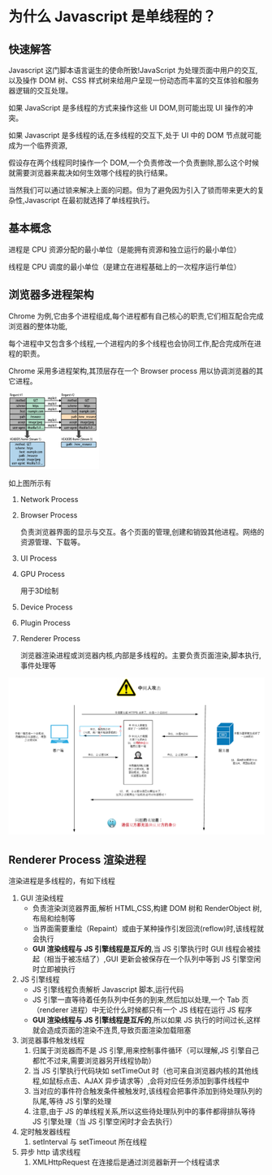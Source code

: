 # 为什么 Javascript 是单线程的？

## 快速解答

Javascript 这门脚本语言诞生的使命所致!JavaScript 为处理页面中用户的交互,以及操作 DOM 树、CSS 样式树来给用户呈现一份动态而丰富的交互体验和服务器逻辑的交互处理。

如果 JavaScript 是多线程的方式来操作这些 UI DOM,则可能出现 UI 操作的冲突。

如果 Javascript 是多线程的话,在多线程的交互下,处于 UI 中的 DOM 节点就可能成为一个临界资源,

假设存在两个线程同时操作一个 DOM,一个负责修改一个负责删除,那么这个时候就需要浏览器来裁决如何生效哪个线程的执行结果。

当然我们可以通过锁来解决上面的问题。但为了避免因为引入了锁而带来更大的复杂性,Javascript 在最初就选择了单线程执行。

## 基本概念

进程是 CPU 资源分配的最小单位（是能拥有资源和独立运行的最小单位）

线程是 CPU 调度的最小单位（是建立在进程基础上的一次程序运行单位）

## 浏览器多进程架构

Chrome 为例,它由多个进程组成,每个进程都有自己核心的职责,它们相互配合完成浏览器的整体功能,

每个进程中又包含多个线程,一个进程内的多个线程也会协同工作,配合完成所在进程的职责。

Chrome 采用多进程架构,其顶层存在一个 Browser process 用以协调浏览器的其它进程。  


![](../../.gitbook/assets/image%20%288%29.png)

如上图所示有

1. Network Process
2. Browser Process

   负责浏览器界面的显示与交互。各个页面的管理,创建和销毁其他进程。网络的资源管理、下载等。

3. UI Process
4. GPU Process

   用于3D绘制

5. Device Process
6. Plugin Process
7. Renderer Process

   浏览器渲染进程或浏览器内核,内部是多线程的。主要负责页面渲染,脚本执行,事件处理等

![](../../.gitbook/assets/image%20%28174%29.png)

## Renderer Process 渲染进程

渲染进程是多线程的，有如下线程

1. GUI 渲染线程
   * 负责渲染浏览器界面,解析 HTML,CSS,构建 DOM 树和 RenderObject 树,布局和绘制等
   * 当界面需要重绘（Repaint）或由于某种操作引发回流\(reflow\)时,该线程就会执行
   * **GUI 渲染线程与 JS 引擎线程是互斥的**,当 JS 引擎执行时 GUI 线程会被挂起（相当于被冻结了）,GUI 更新会被保存在一个队列中等到 JS 引擎空闲时立即被执行
2. JS 引擎线程
   * JS 引擎线程负责解析 Javascript 脚本,运行代码
   * JS 引擎一直等待着任务队列中任务的到来,然后加以处理,一个 Tab 页（renderer 进程）中无论什么时候都只有一个 JS 线程在运行 JS 程序
   * **GUI 渲染线程与 JS 引擎线程是互斥的**,所以如果 JS 执行的时间过长,这样就会造成页面的渲染不连贯,导致页面渲染加载阻塞
3. 浏览器事件触发线程
   1. 归属于浏览器而不是 JS 引擎,用来控制事件循环（可以理解,JS 引擎自己都忙不过来,需要浏览器另开线程协助）
   2. 当 JS 引擎执行代码块如 setTimeOut 时（也可来自浏览器内核的其他线程,如鼠标点击、AJAX 异步请求等）,会将对应任务添加到事件线程中
   3. 当对应的事件符合触发条件被触发时,该线程会把事件添加到待处理队列的队尾,等待 JS 引擎的处理
   4. 注意,由于 JS 的单线程关系,所以这些待处理队列中的事件都得排队等待 JS 引擎处理（当 JS 引擎空闲时才会去执行）
4. 定时触发器线程
   1. setInterval 与 setTimeout 所在线程
5. 异步 http 请求线程
   1. XMLHttpRequest 在连接后是通过浏览器新开一个线程请求



